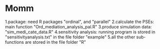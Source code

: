 # Momm
1.package: need R packages "ordinal", and "parallel"
2.calculate the PSEs: main function "Ord_mediation_analysis_pal.R"
3.produce simulation data: "sim_medi_cate_data.R"
4.sensitivity analysis: running program is stored in "sensitivityanalysis.txt" in the file folder "example"
5.all the other sub-functions are stored in the file folder "R"
